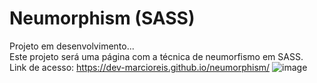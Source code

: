 # Neumorphism (SASS)

Projeto em desenvolvimento...<br>
Este projeto será uma página com a técnica de neumorfismo em SASS.<br>
Link de acesso: https://dev-marcioreis.github.io/neumorphism/
![image](https://user-images.githubusercontent.com/122680054/230113517-4d124dcd-963f-4438-be85-e6135ffd4371.png)

